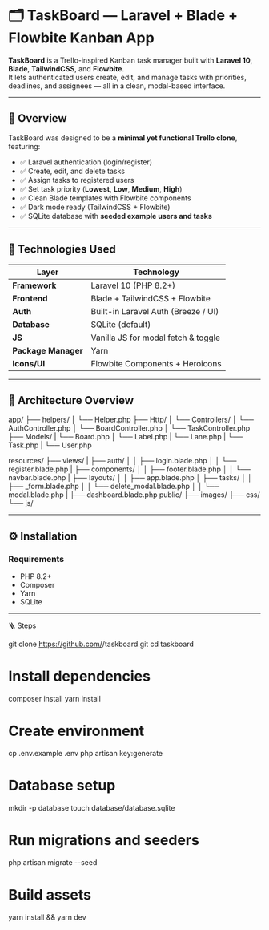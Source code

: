 # 🗂️ TaskBoard — Laravel + Blade + Flowbite Kanban App

**TaskBoard** is a Trello-inspired Kanban task manager built with **Laravel 10**, **Blade**, **TailwindCSS**, and **Flowbite**.  
It lets authenticated users create, edit, and manage tasks with priorities, deadlines, and assignees — all in a clean, modal-based interface.

---

## 🌟 Overview

TaskBoard was designed to be a **minimal yet functional Trello clone**, featuring:

-   ✅ Laravel authentication (login/register)
-   ✅ Create, edit, and delete tasks
-   ✅ Assign tasks to registered users
-   ✅ Set task priority (**Lowest**, **Low**, **Medium**, **High**)
-   ✅ Clean Blade templates with Flowbite components
-   ✅ Dark mode ready (TailwindCSS + Flowbite)
-   ✅ SQLite database with **seeded example users and tasks**

---

## 🧰 Technologies Used

| Layer               | Technology                          |
| ------------------- | ----------------------------------- |
| **Framework**       | Laravel 10 (PHP 8.2+)               |
| **Frontend**        | Blade + TailwindCSS + Flowbite      |
| **Auth**            | Built-in Laravel Auth (Breeze / UI) |
| **Database**        | SQLite (default)                    |
| **JS**              | Vanilla JS for modal fetch & toggle |
| **Package Manager** | Yarn                                |
| **Icons/UI**        | Flowbite Components + Heroicons     |

---

## 🧱 Architecture Overview

app/
├── helpers/
│ └── Helper.php
├── Http/
│ └── Controllers/
│ └── AuthController.php
│ └── BoardController.php
│ └── TaskController.php
├── Models/
| └── Board.php
│ └── Label.php
| └── Lane.php
| └── Task.php
| └── User.php

resources/
├── views/
| ├── auth/
│ │ ├── login.blade.php
│ │ └── register.blade.php
| ├── components/
│ │ ├── footer.blade.php
│ │ └── navbar.blade.php
| ├── layouts/
│ │ ├── app.blade.php
│ ├── tasks/
│ │ ├── \_form.blade.php
│ │ └── delete_modal.blade.php
│ │ └── modal.blade.php
| ├── dashboard.blade.php
public/
├── images/
├── css/
└── js/

---

## ⚙️ Installation

### Requirements

-   PHP 8.2+
-   Composer
-   Yarn
-   SQLite

---

🪜 Steps

git clone https://github.com/<yourusername>/taskboard.git
cd taskboard

# Install dependencies

composer install
yarn install

# Create environment

cp .env.example .env
php artisan key:generate

# Database setup

mkdir -p database
touch database/database.sqlite

# Run migrations and seeders

php artisan migrate --seed

# Build assets

yarn install && yarn dev
